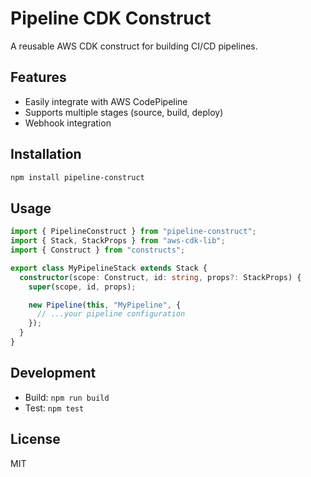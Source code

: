 # Pipeline CDK Construct

A reusable AWS CDK construct for building CI/CD pipelines.

## Features

- Easily integrate with AWS CodePipeline
- Supports multiple stages (source, build, deploy)
- Webhook integration

## Installation

```bash
npm install pipeline-construct
```

## Usage

```typescript
import { PipelineConstruct } from "pipeline-construct";
import { Stack, StackProps } from "aws-cdk-lib";
import { Construct } from "constructs";

export class MyPipelineStack extends Stack {
  constructor(scope: Construct, id: string, props?: StackProps) {
    super(scope, id, props);

    new Pipeline(this, "MyPipeline", {
      // ...your pipeline configuration
    });
  }
}
```

## Development

- Build: `npm run build`
- Test: `npm test`

## License

MIT
